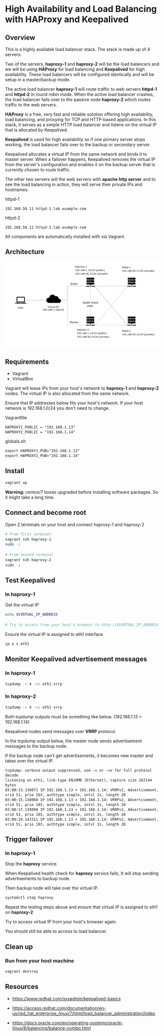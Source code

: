 # High Availability and Load Balancing with HAProxy and Keepalived


## Overview

This is a highly available load balancer stack.
The stack is made up of 4 servers:

Two of the servers, **haproxy-1** and **haproxy-2** will be the load balancers and we will be using **HAProxy** for load balancing and **Keepalived** for high availability. These load balancers will be configured identically and will be setup in a master/backup mode.

The active load balancer **haproxy-1** will route traffic to web servers **httpd-1** and **httpd-2** in round robin mode. When the active load balancer crashes, the load balancer fails over to the passive node **haproxy-2** which routes traffic to the web servers.

**HAProxy** is a free, very fast and reliable solution offering high availability, load balancing, and proxying for TCP and HTTP-based applications. In this stack, it serves as a simple HTTP load balancer and listens on the virtual IP that is allocated by Keepalived.

**Keepalived** is used for high availability so if one primary server stops working, the load balancer fails over to the backup or secondary server.

Keepalived allocates a virtual IP from the same network and binds it to master server. When a failover happens,
Keepalived removes the virtual IP from the server's configuration and enables it on the backup server that is currently chosen to route traffic.

The other two servers will the web servers with **apache http server** and to see the load balancing in action,
they will serve their private IPs and hostnames.

httpd-1
```
192.168.50.11 httpd-1.lab.example.com
```

httpd-2
```
192.168.50.12 httpd-2.lab.example.com
```

All components are automatically installed with via Vagrant.


## Architecture

![alt text](keepalived-haproxy.png "High Availability and Load Balancing with HAProxy and Keepalived")


## Requirements
- Vagrant
- VirtualBox

Vagrant will lease IPs from your host's network to **haproxy-1** and **haproxy-2** nodes.
The virtual IP is also allocated from the same network.

Ensure that IP addresses below fits your host's network.
If your host network is 192.168.1.0/24 you don't need to change.

Vagrantfile
```
HAPROXY1_PUBLIC = "192.168.1.13"
HAPROXY2_PUBLIC = "192.168.1.14"
```

globals.sh
```
export HAPROXY1_PUB="192.168.1.13"
export HAPROXY2_PUB="192.168.1.14"
```

## Install

```bash
vagrant up
```

**Warning:** centos/7 boxes upgraded before installing software packages. So it might take a long time.

## Connect and become root

Open 2 terminals on your host and connect haproxy-1 and haproxy-2

```bash
# From first terminal
vagrant ssh haproxy-1
sudo -i

# From second terminal
vagrant ssh haproxy-2
sudo -i
```

## Test Keepalived

### In haproxy-1

Get the virtual IP
```bash
echo $VIRTUAL_IP_ADDRESS

# Try to access from your host's browser to http://$VIRTUAL_IP_ADDRESS
```

Ensure the virtual IP is assigned to eth1 interface
```bash
ip a s eth1
```

## Monitor Keepalived advertisement messages

### In haproxy-1

```bash
tcpdump -c 4 -ni eth1 vrrp
```

### In haproxy-2
```bash
tcpdump -c 4 -ni eth1 vrrp
```

Both tcpdump outputs must be something like below. (192.168.1.13 > 192.168.1.14)

Keepalived nodes send messages over **VRRP** protocol.

In the tcpdump output below, the master node sends advertisement messages to the backup node.

If the backup node can't get advertisements, it becomes new master and takes over the virtual IP.

```
tcpdump: verbose output suppressed, use -v or -vv for full protocol decode
listening on eth1, link-type EN10MB (Ethernet), capture size 262144 bytes
03:00:13.136071 IP 192.168.1.13 > 192.168.1.14: VRRPv2, Advertisement, vrid 51, prio 103, authtype simple, intvl 2s, length 20
03:00:15.138068 IP 192.168.1.13 > 192.168.1.14: VRRPv2, Advertisement, vrid 51, prio 103, authtype simple, intvl 2s, length 20
03:00:17.139998 IP 192.168.1.13 > 192.168.1.14: VRRPv2, Advertisement, vrid 51, prio 103, authtype simple, intvl 2s, length 20
03:00:19.141511 IP 192.168.1.13 > 192.168.1.14: VRRPv2, Advertisement, vrid 51, prio 103, authtype simple, intvl 2s, length 20
```

## Trigger failover

### In haproxy-1

Stop the **haproxy** service.

When Keepalived health check for **haproxy** service fails, It will stop sending advertisements to backup node.

Then backup node will take over the virtual IP.

```bash
systemctl stop haproxy
```

Repeat the testing steps above and ensure that virtual IP is assigned to eth1 on **haproxy-2**

Try to access virtual IP from your host's browser again.

You should still be able to access to load balancer.


## Clean up

### Run from your host machine

```bash
vagrant destroy
```

## Resources
- https://www.redhat.com/sysadmin/keepalived-basics

- https://access.redhat.com/documentation/en-us/red_hat_enterprise_linux/7/html/load_balancer_administration/index

- https://docs.oracle.com/en/operating-systems/oracle-linux/8/balancing/balance-combo.html
